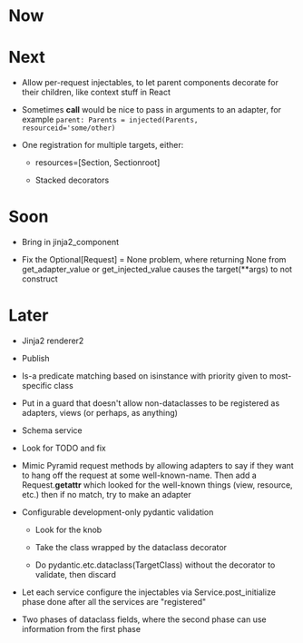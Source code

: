 # Now

# Next

- Allow per-request injectables, to let parent components decorate for 
  their children, like context stuff in React

- Sometimes __call__ would be nice to pass in arguments to an adapter, for 
  example ``parent: Parents = injected(Parents, resourceid='some/other)``

- One registration for multiple targets, either:

    - resources=[Section, Sectionroot]
    
    - Stacked decorators

# Soon

- Bring in jinja2_component

- Fix the Optional[Request] = None problem, where returning None from 
  get_adapter_value or get_injected_value causes the target(**args) to 
  not construct

# Later

- Jinja2 renderer2

- Publish

- Is-a predicate matching based on isinstance with priority given to 
  most-specific class

- Put in a guard that doesn't allow non-dataclasses to be registered 
  as adapters, views (or perhaps, as anything)
  
- Schema service

- Look for TODO and fix

- Mimic Pyramid request methods by allowing adapters to say if they want 
  to hang off the request at some well-known-name. Then add a 
  Request.__getattr__ which looked for the well-known things (view, resource, 
  etc.) then if no match, try to make an adapter

- Configurable development-only pydantic validation

    - Look for the knob
    
    - Take the class wrapped by the dataclass decorator
    
    - Do pydantic.etc.dataclass(TargetClass) without the decorator 
      to validate, then discard

- Let each service configure the injectables via Service.post_initialize 
  phase done after all the services are "registered"

- Two phases of dataclass fields, where the second phase can use information 
  from the first phase